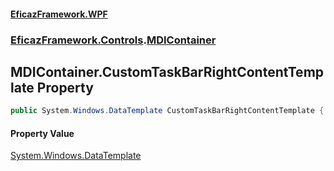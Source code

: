 #### [EficazFramework.WPF](EficazFrameworkWPF.md 'EficazFramework WPF')
### [EficazFramework.Controls](EficazFrameworkWPF.md#EficazFramework.Controls 'EficazFramework.Controls').[MDIContainer](EficazFramework.Controls/MDIContainer.md 'EficazFramework.Controls.MDIContainer')

## MDIContainer.CustomTaskBarRightContentTemplate Property

```csharp
public System.Windows.DataTemplate CustomTaskBarRightContentTemplate { get; set; }
```

#### Property Value
[System.Windows.DataTemplate](https://docs.microsoft.com/en-us/dotnet/api/System.Windows.DataTemplate 'System.Windows.DataTemplate')